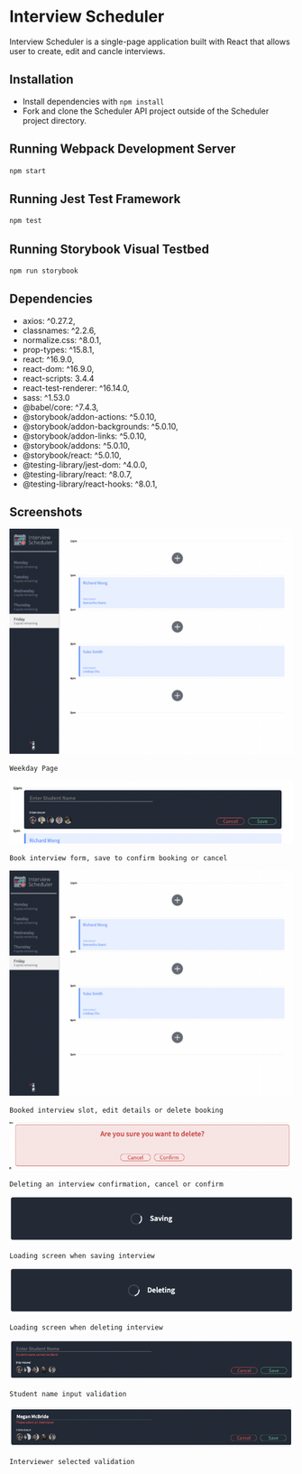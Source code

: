 # Interview Scheduler

Interview Scheduler is a single-page application built with React that allows user to create, edit and cancle interviews.


## Installation

- Install dependencies with `npm install`
- Fork and clone the Scheduler API project outside of the Scheduler project directory.

## Running Webpack Development Server

```sh
npm start
```

## Running Jest Test Framework

```sh
npm test
```

## Running Storybook Visual Testbed

```sh
npm run storybook
```

## Dependencies


- axios: ^0.27.2,
- classnames: ^2.2.6,
- normalize.css: ^8.0.1,
- prop-types: ^15.8.1,
- react: ^16.9.0,
- react-dom: ^16.9.0,
- react-scripts: 3.4.4
- react-test-renderer: ^16.14.0,
- sass: ^1.53.0
- @babel/core: ^7.4.3,
- @storybook/addon-actions: ^5.0.10,
- @storybook/addon-backgrounds: ^5.0.10,
- @storybook/addon-links: ^5.0.10,
- @storybook/addons: ^5.0.10,
- @storybook/react: ^5.0.10,
- @testing-library/jest-dom: ^4.0.0,
- @testing-library/react: ^8.0.7,
- @testing-library/react-hooks: ^8.0.1,

## Screenshots

![Weekday Page](https://github.com/megsmcbride/scheduler/blob/master/docs/images/day-interview-slots.png)
```sh
Weekday Page
```

![Create Interview](https://github.com/megsmcbride/scheduler/blob/master/docs/images/create-interview.png)
```sh
Book interview form, save to confirm booking or cancel
```

![Booked Interview](https://github.com/megsmcbride/scheduler/blob/master/docs/images/day-interview-slots.png)
```sh
Booked interview slot, edit details or delete booking
```

![Delete Confirmation](https://github.com/megsmcbride/scheduler/blob/master/docs/images/delete-confirmation.png)
```sh
Deleting an interview confirmation, cancel or confirm
```

![Loading Screen - Save](https://github.com/megsmcbride/scheduler/blob/master/docs/images/saving-loading.png)
```sh
Loading screen when saving interview
```

![Loading Screen - Delete](https://github.com/megsmcbride/scheduler/blob/master/docs/images/delete-loading.png)
```sh
Loading screen when deleting interview
```


![Create Interview validation - Student](https://github.com/megsmcbride/scheduler/blob/master/docs/images/name-validation.png)
```sh
Student name input validation
```

![Create Interview validation - Interviewer](https://github.com/megsmcbride/scheduler/blob/master/docs/images/interviewer-validation.png)
```sh
Interviewer selected validation
```